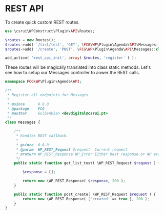 # REST API

To create quick custom REST routes.

```php
use \csrui\WPConstruct\Plugin\API\Routes;

$routes = new Routes();
$routes->add( '/list/test', 'GET', \FCG\WP\Plugin\Agenda\API\Messages::class );
$routes->add( '/create', 'POST', \FCG\WP\Plugin\Agenda\API\Messages::class );

add_action( 'rest_api_init', array( $routes, 'register' ) );
```

These routes will be magically translated into class static methods.
Let's see how to setup our Messages controller to anwer the REST calls.

```php
namespace FCG\WP\Plugin\Agenda\API;

/**
 * Register all endpoints for Messages.
 *
 * @since      0.0.0
 * @package    FCG
 * @author     Gulbenkian <devdigital@csrui.pt>
 */
class Messages {

	/**
	 * Handles REST callback.
	 *
	 * @since  0.0.0
	 * @param  WP_REST_Request $request  Current request
	 * @return WP_REST_Response|WP_Error Either Rest response or WP error
	 */
	public static function get_list_test( \WP_REST_Request $request ) {

		$response = [];

		return new \WP_REST_Response( $response, 200 );
	}

	public static function post_create( \WP_REST_Request $request ) {
		return new \WP_REST_Response( ['created' => true ], 200 );
	}
}
```
